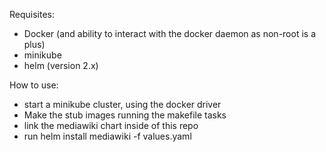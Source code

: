 Requisites:
* Docker (and ability to interact with the docker daemon as non-root is a plus)
* minikube
* helm (version 2.x)

How to use:
* start a minikube cluster, using the docker driver
* Make the stub images running the makefile tasks
* link the mediawiki chart inside of this repo
* run helm install mediawiki -f values.yaml
